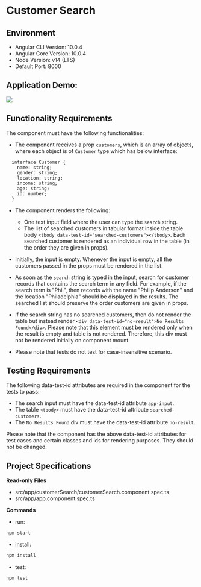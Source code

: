 # Customer Search

## Environment 

- Angular CLI Version: 10.0.4
- Angular Core Version: 10.0.4
- Node Version: v14 (LTS)
- Default Port: 8000

## Application Demo:

![](https://hrcdn.net/s3_pub/istreet-assets/b2qR2LBEEzn0nGlffDwxYg/customer-search.gif)

## Functionality Requirements

The component must have the following functionalities:

- The component receives a prop `customers`, which is an array of objects, where each object is of `Customer` type which has below interface:

```
  interface Customer {
    name: string;
    gender: string;
    location: string;
    income: string;
    age: string;
    id: number;
  }
```

- The component renders the following:
  - One text input field where the user can type the `search` string.
  - The list of searched customers in tabular format inside the table body `<tbody data-test-id="searched-customers"></tbody>`. Each searched customer is rendered as an individual row in the table (in the order they are given in props).

- Initially, the input is empty. Whenever the input is empty, all the customers passed in the props must be rendered in the list.

- As soon as the `search` string is typed in the input, search for customer records that contains the search term in any field. For example, if the search term is "Phil", then records with the name "Philip Anderson" and the location "Philadelphia" should be displayed in the results. The searched list should preserve the order customers are given in props.

- If the search string has no searched customers, then do not render the table but instead render `<div data-test-id="no-result">No Results Found</div>`. Please note that this element must be rendered only when the result is empty and table is not rendered. Therefore, this div must not be rendered initially on component mount.

- Please note that tests do not test for case-insensitive scenario.

## Testing Requirements

The following data-test-id attributes are required in the component for the tests to pass:

- The search input must have the data-test-id attribute `app-input`.
- The table `<tbody>` must have the data-test-id attribute `searched-customers`.
- The `No Results Found` div must have the data-test-id attribute `no-result`.

Please note that the component has the above data-test-id attributes for test cases and certain classes and ids for rendering purposes. They should not be changed.

## Project Specifications

**Read-only Files**
- src/app/customerSearch/customerSearch.component.spec.ts
- src/app/app.component.spec.ts

**Commands**
- run: 
```bash
npm start
```
- install: 
```bash
npm install
```
- test: 
```bash
npm test
```
